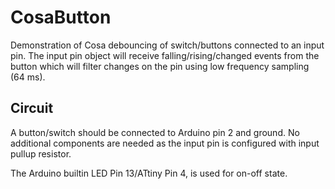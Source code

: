 CosaButton
==========

Demonstration of Cosa debouncing of switch/buttons connected to an
input pin. The input pin object will receive falling/rising/changed
events from the button which will filter changes on the pin using low
frequency sampling (64 ms). 

Circuit
-------
A button/switch should be connected to Arduino pin 2 and ground. No
additional components are needed as the input pin is configured with
input pullup resistor. 

The Arduino builtin LED Pin 13/ATtiny Pin 4, is used for on-off state.


